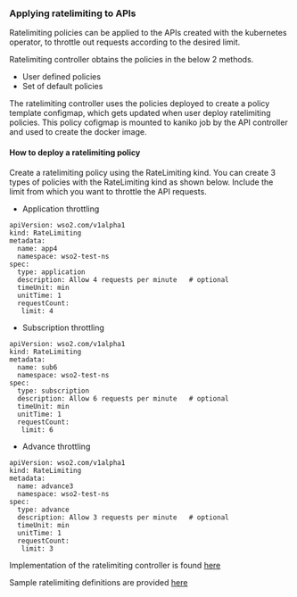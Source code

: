 ### Applying ratelimiting to APIs

Ratelimiting policies can be applied to the APIs created with the kubernetes operator, to throttle out requests according to the desired limit.

Ratelimiting controller obtains the policies in the below 2 methods.
* User defined policies 
* Set of default policies

The ratelimiting controller uses the policies deployed to create a policy template configmap, which gets updated when user deploy ratelimiting policies.
This policy cofigmap is mounted to kaniko job by the API controller and used to create the docker image.

#### How to deploy a ratelimiting policy

Create a ratelimiting policy using the RateLimiting kind. You can create 3 types of policies with the RateLimiting kind as shown below.
Include the limit from which you want to throttle the API requests.

* Application throttling
```
apiVersion: wso2.com/v1alpha1
kind: RateLimiting
metadata:
  name: app4
  namespace: wso2-test-ns
spec:
  type: application             
  description: Allow 4 requests per minute   # optional
  timeUnit: min
  unitTime: 1
  requestCount:
   limit: 4
```

* Subscription throttling
```
apiVersion: wso2.com/v1alpha1
kind: RateLimiting
metadata:
  name: sub6
  namespace: wso2-test-ns
spec:
  type: subscription             
  description: Allow 6 requests per minute   # optional
  timeUnit: min
  unitTime: 1
  requestCount:
   limit: 6
```
* Advance throttling 
```
apiVersion: wso2.com/v1alpha1
kind: RateLimiting
metadata:
  name: advance3
  namespace: wso2-test-ns
spec:
  type: advance             
  description: Allow 3 requests per minute   # optional
  timeUnit: min
  unitTime: 1
  requestCount:
   limit: 3
```

Implementation of the ratelimiting controller is found [here](https://github.com/wso2/k8s-api-operator/blob/master/api-operator/pkg/controller/ratelimiting/ratelimiting_controller.go)

Sample ratelimiting definitions are provided [here](../../api-operator/deploy/sample-definitions/wso2_v1alpha1_ratelimiting_cr.yaml)
